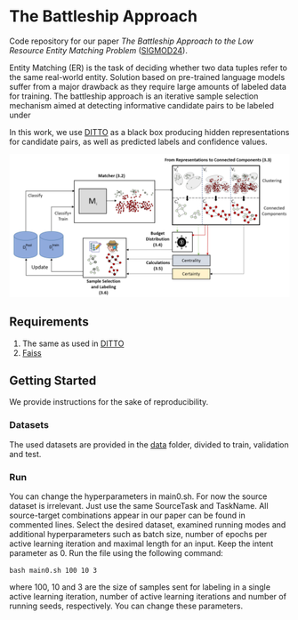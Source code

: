 # The Battleship Approach
Code repository for our paper *The Battleship Approach to the Low Resource Entity Matching Problem* ([SIGMOD24](https://2024.sigmod.org/)).

Entity Matching (ER) is the task of deciding whether two data tuples refer to the same real-world entity.
Solution based on pre-trained language models suffer from a major drawback as they require large amounts of labeled data for training.
The battleship approach is an iterative sample selection mechanism aimed at detecting informative candidate pairs to be labeled under

In this work, we use [DITTO](https://github.com/megagonlabs/ditto) as a black box producing hidden representations for candidate pairs, as well as predicted labels and confidence values. 

![Battleship_frameword](Battleship_Framework.PNG)

## Requirements
1. The same as used in [DITTO](https://github.com/megagonlabs/ditto)
2. [Faiss](https://engineering.fb.com/2017/03/29/data-infrastructure/faiss-a-library-for-efficient-similarity-search/)

## Getting Started
We provide instructions for the sake of reproducibility.

### Datasets
The used datasets are provided in the [data](./data/) folder, divided to train, validation and test.

### Run
You can change the hyperparameters in main0.sh.
For now the source dataset is irrelevant. Just use the same SourceTask and TaskName.
All source-target combinations appear in our paper can be found in commented lines.
Select the desired dataset, examined running modes and additional hyperparameters such as batch size, number of epochs per active learning iteration and maximal length for an input. Keep the intent parameter as 0.
Run the file using the following command:
```
bash main0.sh 100 10 3
```
where 100, 10 and 3 are the size of samples sent for labeling in a single active learning iteration, number of active learning iterations and number of running seeds, respectively. You can change these parameters.
